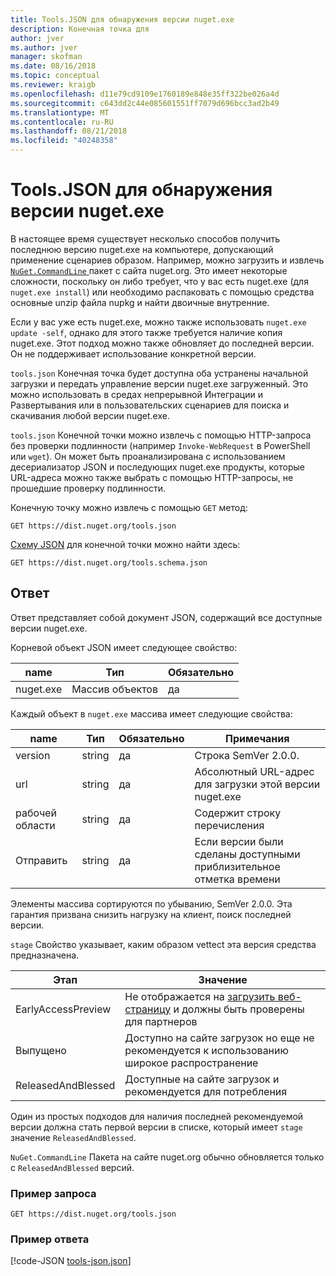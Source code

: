 ```yaml
---
title: Tools.JSON для обнаружения версии nuget.exe
description: Конечная точка для
author: jver
ms.author: jver
manager: skofman
ms.date: 08/16/2018
ms.topic: conceptual
ms.reviewer: kraigb
ms.openlocfilehash: d11e79cd9109e1760189e848e35ff322be026a4d
ms.sourcegitcommit: c643dd2c44e085601551ff7079d696bcc3ad2b49
ms.translationtype: MT
ms.contentlocale: ru-RU
ms.lasthandoff: 08/21/2018
ms.locfileid: "40248358"
---
```

# <a name="toolsjson-for-discovering-nugetexe-versions"></a>Tools.JSON для обнаружения версии nuget.exe

В настоящее время существует несколько способов получить последнюю версию nuget.exe на компьютере, допускающий применение сценариев образом. Например, можно загрузить и извлечь [ `NuGet.CommandLine` ](https://www.nuget.org/packages/NuGet.CommandLine/) пакет с сайта nuget.org. Это имеет некоторые сложности, поскольку он либо требует, что у вас есть nuget.exe (для `nuget.exe install`) или необходимо распаковать с помощью средства основные unzip файла nupkg и найти двоичные внутренние.

Если у вас уже есть nuget.exe, можно также использовать `nuget.exe update -self`, однако для этого также требуется наличие копия nuget.exe. Этот подход можно также обновляет до последней версии. Он не поддерживает использование конкретной версии.

`tools.json` Конечная точка будет доступна оба устранены начальной загрузки и передать управление версии nuget.exe загруженный. Это можно использовать в средах непрерывной Интеграции и Развертывания или в пользовательских сценариев для поиска и скачивания любой версии nuget.exe.

`tools.json` Конечной точки можно извлечь с помощью HTTP-запроса без проверки подлинности (например `Invoke-WebRequest` в PowerShell или `wget`). Он может быть проанализирована с использованием десериализатор JSON и последующих nuget.exe продукты, которые URL-адреса можно также выбрать с помощью HTTP-запросы, не прошедшие проверку подлинности.

Конечную точку можно извлечь с помощью `GET` метод:

    GET https://dist.nuget.org/tools.json

[Схему JSON](http://json-schema.org/) для конечной точки можно найти здесь:

    GET https://dist.nuget.org/tools.schema.json

## <a name="response"></a>Ответ

Ответ представляет собой документ JSON, содержащий все доступные версии nuget.exe.

Корневой объект JSON имеет следующее свойство:

name      | Тип             | Обязательно
--------- | ---------------- | --------
nuget.exe | Массив объектов | да

Каждый объект в `nuget.exe` массива имеет следующие свойства:

name     | Тип   | Обязательно | Примечания
-------- | ------ | -------- | -----
version  | string | да      | Строка SemVer 2.0.0.
url      | string | да      | Абсолютный URL-адрес для загрузки этой версии nuget.exe
рабочей области    | string | да      | Содержит строку перечисления
Отправить | string | да      | Если версии были сделаны доступными приблизительное отметка времени

Элементы массива сортируются по убыванию, SemVer 2.0.0. Эта гарантия призвана снизить нагрузку на клиент, поиск последней версии. 

`stage` Свойство указывает, каким образом vettect эта версия средства предназначена. 

Этап              | Значение
------------------ | ------
EarlyAccessPreview | Не отображается на [загрузить веб-страницу](https://www.nuget.org/downloads) и должны быть проверены для партнеров
Выпущено           | Доступно на сайте загрузок но еще не рекомендуется к использованию широкое распространение
ReleasedAndBlessed | Доступные на сайте загрузок и рекомендуется для потребления

Один из простых подходов для наличия последней рекомендуемой версии должна стать первой версии в списке, который имеет `stage` значение `ReleasedAndBlessed`.

`NuGet.CommandLine` Пакета на сайте nuget.org обычно обновляется только с `ReleasedAndBlessed` версий.

### <a name="sample-request"></a>Пример запроса

    GET https://dist.nuget.org/tools.json

### <a name="sample-response"></a>Пример ответа

[!code-JSON [tools-json.json](./_data/tools-json.json)]
